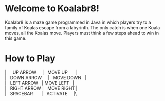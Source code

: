 # Welcome to Koalabr8!

Koalabr8 is a maze game programmed in Java in which players try to a family of Koalas escape from a labyrinth. The only catch is when one Koala moves, all the Koalas move. Players must think a few steps ahead to win in this game.

# How to Play

|&nbsp; &nbsp; &nbsp;UP ARROW&nbsp; &nbsp; &nbsp;|&nbsp; &nbsp;MOVE UP&nbsp; &nbsp; &nbsp; &nbsp;|\
|&nbsp; &nbsp;DOWN ARROW&nbsp; &nbsp; &nbsp;|&nbsp; &nbsp;MOVE DOWN&nbsp; &nbsp;|\
|&nbsp; &nbsp;LEFT ARROW&nbsp; &nbsp;|  MOVE LEFT&nbsp; &nbsp;|\
|&nbsp; &nbsp;RIGHT ARROW&nbsp;|&nbsp; &nbsp;MOVE RIGHT&nbsp;|\
|&nbsp; &nbsp;SPACEBAR&nbsp; &nbsp; &nbsp; &nbsp;|&nbsp; &nbsp;ACTIVATE&nbsp; &nbsp; &nbsp;|\
